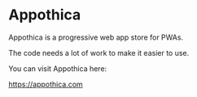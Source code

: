 # Appothica

Appothica is a progressive web app store for PWAs.

The code needs a lot of work to make it easier to use. 

You can visit Appothica here:

https://appothica.com
